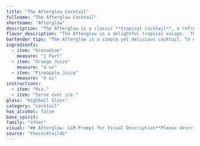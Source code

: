 ```yaml
---
title: "The Afterglow Cocktail"
fullname: "The Afterglow Cocktail"
shortname: "Afterglow"
description: "The Afterglow is a classic **tropical cocktail**, a refreshing blend of sweet and tart flavors. While its exact origins are unclear, its simplicity and fruity profile point to its likely development in the 1920s-1930s, during the cocktail boom in the US and Caribbean. "
flavor_description: "The Afterglow is a delightful tropical escape.  The grenadine lends a sweet, tart pomegranate flavor, while the orange and pineapple juices create a vibrant, fruity base. Expect a balance of sweet and tangy, with a hint of exotic richness. This cocktail is light, refreshing, and perfect for a warm day or a celebratory toast. "
bartender_tips: "The Afterglow is a simple yet delicious cocktail. To make it shine, use freshly squeezed orange and pineapple juice for the best flavor.  A splash of grenadine adds a beautiful red hue and a touch of sweetness, but go easy - you want the citrus to dominate.  Shake well with ice and serve in a chilled glass. A cherry or orange wedge makes a lovely garnish. "
ingredients:
  - item: "Grenadine"
    measure: "1 Part"
  - item: "Orange Juice"
    measure: "4 oz"
  - item: "Pineapple Juice"
    measure: "4 oz"
instructions:
  - item: "Mix."
  - item: "Serve over ice."
glass: "Highball Glass"
category: "cocktail"
has_alcohol: false
base_spirit:
family: "other"
visual: "## Afterglow: LLM Prompt for Visual Description**Please describe the appearance of the cocktail Afterglow, made with Grenadine, Orange Juice, and Pineapple Juice. Include details about:*** **Color:** What is the overall color of the drink? Is it a single shade or layered with multiple colors? Does it have a gradient?* **Texture:** Is the drink clear, cloudy, or layered? Are there any visible bubbles or foam?* **Glassware:**  What type of glass would be most appropriate for this drink? Does the glass enhance the visual appeal?* **Garnish:**  What kind of garnish would complement the drink's appearance? Does the garnish add color, texture, or fragrance?**Example:** The Afterglow is a beautiful gradient drink, starting with a deep red at the bottom that gradually fades to a vibrant orange at the top. The drink itself is cloudy with tiny bubbles from the juices, giving it a lively, effervescent appearance.  It's served in a highball glass with a slice of orange and a cherry perched on the rim, adding pops of color and enhancing the tropical feel. "
source: "thecocktaildb"
---
```


